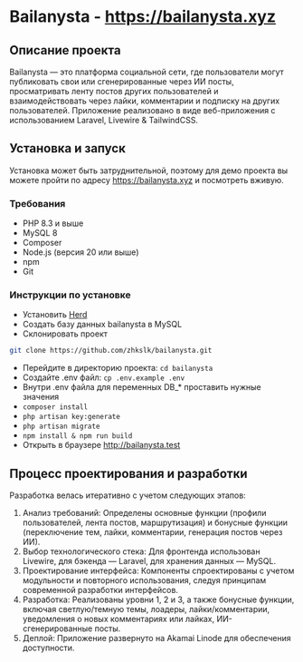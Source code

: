 # Bailanysta - https://bailanysta.xyz

## Описание проекта
Bailanysta — это платформа социальной сети, где пользователи могут публиковать свои или сгенерированные через ИИ посты, просматривать ленту постов других пользователей и взаимодействовать через лайки, комментарии и подписку на других пользователей. Приложение реализовано в виде веб-приложения с использованием Laravel, Livewire & TailwindCSS.

## Установка и запуск
Установка может быть затруднительной, поэтому для демо проекта вы можете пройти по адресу https://bailanysta.xyz и посмотреть вживую.

### Требования
- PHP 8.3 и выше
- MySQL 8
- Composer
- Node.js (версия 20 или выше)
- npm
- Git

### Инструкции по установке
- Установить [Herd](https://herd.laravel.com/)
- Создать базу данных bailanysta в MySQL
- Склонировать проект 
```bash
git clone https://github.com/zhkslk/bailanysta.git
```
- Перейдите в директорию проекта: `cd bailanysta`
- Создайте .env файл: `cp .env.example .env`
- Внутри .env файла для переменных DB_* проставить нужные значения
- `composer install`
- `php artisan key:generate`
- `php artisan migrate`
- `npm install & npm run build`
- Открыть в браузере http://bailanysta.test

## Процесс проектирования и разработки

Разработка велась итеративно с учетом следующих этапов:

1. Анализ требований: Определены основные функции (профили пользователей, лента постов, маршрутизация) и бонусные функции (переключение тем, лайки, комментарии, генерация постов через ИИ).
2. Выбор технологического стека: Для фронтенда использован Livewire, для бэкенда — Laravel, для хранения данных — MySQL. 
3. Проектирование интерфейса: Компоненты спроектированы с учетом модульности и повторного использования, следуя принципам современной разработки интерфейсов. 
4. Разработка: Реализованы уровни 1, 2 и 3, а также бонусные функции, включая светлую/темную темы, лоадеры, лайки/комментарии, уведомления о новых комментариях или лайках, ИИ-сгенерированные посты.
5. Деплой: Приложение развернуто на Akamai Linode для обеспечения доступности.
